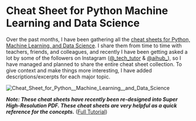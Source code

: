 # Cheat Sheet for Python Machine Learning and Data Science

Over the past months, I have been gathering all the [cheat sheets for Python, Machine Learning, and Data Science](https://graspcoding.com/cheat-sheet-for-python-machine-learning-and-data-science/). I share them from time to time with teachers, friends, and colleagues, and recently I have been getting asked a lot by some of the followers on Instagram ([@_tech_tutor](https://www.instagram.com/_tech_tutor/) & [@aihub_](https://www.instagram.com/aihub_/)), so I have managed and planned to share the entire cheat sheet collection. To give context and make things more interesting, I have added descriptions/excerpts for each major topic.

![Cheat_Sheet_for_Python__Machine_Learning__and_Data_Science](https://user-images.githubusercontent.com/40186859/119804711-53b1d280-bf00-11eb-9bc4-a573875de324.png)

_**Note: These cheat sheets have recently been re-designed into Super High-Resolution PDF. These cheat sheets are very helpful as a quick reference for the concepts.**_ ([Full Tutorial](https://graspcoding.com/cheat-sheet-for-python-machine-learning-and-data-science/))
